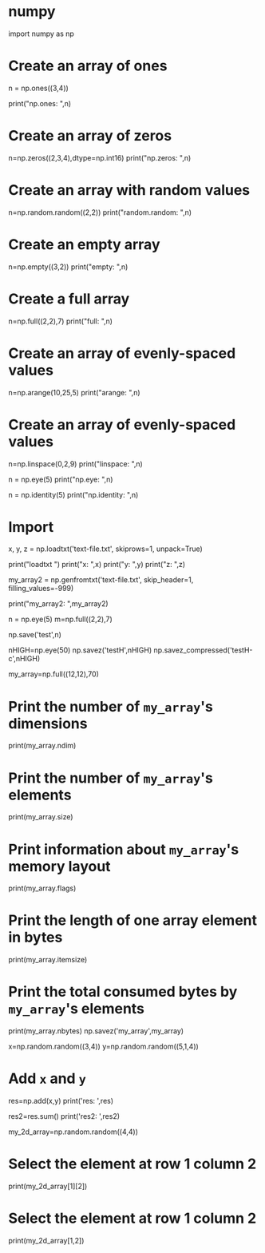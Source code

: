 # numpy

import numpy as np

# Create an array of ones
n = np.ones((3,4))

print("np.ones: ",n)
# Create an array of zeros

n=np.zeros((2,3,4),dtype=np.int16)
print("np.zeros: ",n)

# Create an array with random values
n=np.random.random((2,2))
print("random.random: ",n)

# Create an empty array
n=np.empty((3,2))
print("empty: ",n)

# Create a full array
n=np.full((2,2),7)
print("full: ",n)

# Create an array of evenly-spaced values
n=np.arange(10,25,5)
print("arange: ",n)

# Create an array of evenly-spaced values
n=np.linspace(0,2,9)
print("linspace: ",n)

n = np.eye(5)
print("np.eye: ",n)

n = np.identity(5)
print("np.identity: ",n)

# Import
x, y, z = np.loadtxt('text-file.txt', skiprows=1, unpack=True)

print("loadtxt ")
print("x: ",x)
print("y: ",y)
print("z: ",z)

my_array2 = np.genfromtxt('text-file.txt',
                      skip_header=1,
                      filling_values=-999)

print("my_array2: ",my_array2)

n = np.eye(5)
m=np.full((2,2),7)

np.save('test',n)

nHIGH=np.eye(50)
np.savez('testH',nHIGH)
np.savez_compressed('testH-c',nHIGH)

my_array=np.full((12,12),70)
# Print the number of `my_array`'s dimensions
print(my_array.ndim)

# Print the number of `my_array`'s elements
print(my_array.size)

# Print information about `my_array`'s memory layout
print(my_array.flags)

# Print the length of one array element in bytes
print(my_array.itemsize)

# Print the total consumed bytes by `my_array`'s elements
print(my_array.nbytes)
np.savez('my_array',my_array)

x=np.random.random((3,4))
y=np.random.random((5,1,4))

# Add `x` and `y`
res=np.add(x,y)
print('res: ',res)

res2=res.sum()
print('res2: ',res2)

my_2d_array=np.random.random((4,4))

# Select the element at row 1 column 2
print(my_2d_array[1][2])

# Select the element at row 1 column 2
print(my_2d_array[1,2])
